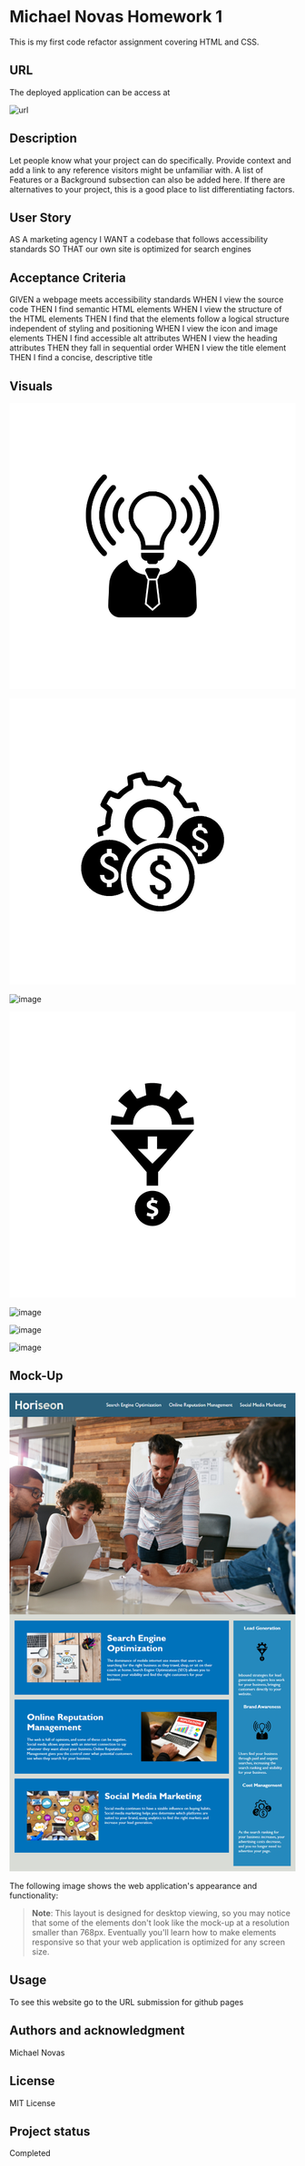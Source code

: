 # Michael Novas Homework 1

This is my first code refactor assignment covering HTML and CSS.

## URL

The deployed application can be access at

![url](https://michael55github.github.io/UCLAchallenge1/)
## Description
Let people know what your project can do specifically. Provide context and add a link to any reference visitors might be unfamiliar with. A list of Features or a Background subsection can also be added here. If there are alternatives to your project, this is a good place to list differentiating factors.

## User Story

AS A marketing agency
I WANT a codebase that follows accessibility standards
SO THAT our own site is optimized for search engines


## Acceptance Criteria

GIVEN a webpage meets accessibility standards
WHEN I view the source code
THEN I find semantic HTML elements
WHEN I view the structure of the HTML elements
THEN I find that the elements follow a logical structure independent of styling and positioning
WHEN I view the icon and image elements
THEN I find accessible alt attributes
WHEN I view the heading attributes
THEN they fall in sequential order
WHEN I view the title element
THEN I find a concise, descriptive title

## Visuals

![image](assets\images\brand-awareness.png)

![image](assets\\images\cost-management.png)

![image](assets\images\digital-marketing-meeting.jpg)

![image](assets\images\lead-generation.png)

![image](assets\images\online-reputation-management.jpg)

![image](assets\images\search-engine-optimization.jpg)

![image](assets\images\social-media-marketing.jpg)

## Mock-Up

![image](MockUp90Goal\01-html-css-git-homework-demo.png)

The following image shows the web application's appearance and functionality:



> **Note**: This layout is designed for desktop viewing, so you may notice that some of the elements don't look like the mock-up at a resolution smaller than 768px. Eventually you'll learn how to make elements responsive so that your web application is optimized for any screen size.


## Usage
To see this website go to the URL submission for github pages

## Authors and acknowledgment
Michael Novas

## License
MIT License

## Project status
Completed

